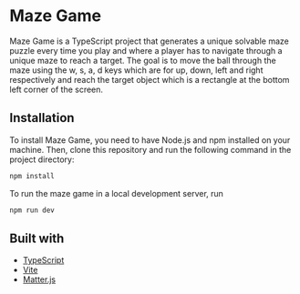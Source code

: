 
# Maze Game
Maze Game is a TypeScript project that generates a unique solvable maze puzzle every time you play and where a player has to navigate through a unique maze to reach a target. The goal is to move the ball through the maze using the w, s, a, d keys which are for up, down, left and right respectively
and reach the target object which is a rectangle at the bottom left corner of the screen.

## Installation

To install Maze Game, you need to have Node.js and npm installed on your machine. Then, clone this repository and run the following command in the project directory:

```bash
npm install
```
To run the maze game in a local development server, run 
```bash
npm run dev
```
## Built with

- [TypeScript](https://www.typescriptlang.org/)
- [Vite](https://vitejs.dev/)
- [Matter.js](https://brm.io/matter-js/)
